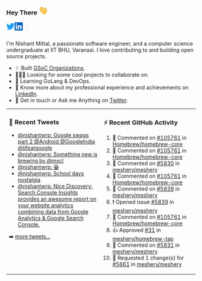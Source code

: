 ### Hey There <img src="./assets/wave.gif" width="25px">
<a href="http://urls.nishantwrp.com/github-to-twitter" target="_blank">
  <img align="left" alt="Nishant's Twitter" width="22px" src="./assets/twitter.svg" />
</a>
<a href="http://urls.nishantwrp.com/github-to-linkedin" target="_blank">
  <img align="left" alt="Nishant's LinkedIn" width="22px" src="./assets/linkedin.svg" />
</a>
<a href="http://urls.nishantwrp.com/github-to-site" target="_blank">
  <img align="left" alt="Nishant's Site" width="22px" src="./assets/globe.svg" />
</a>
<br /><br />

I'm Nishant Mittal, a passionate software engineer, and a computer science undergraduate at IIT BHU, Varanasi. I love contributing to and building open source projects.

- ✨ Built [GSoC Organizations](https://www.gsocorganizations.dev/).
- 👨🏽‍💻 Looking for some cool projects to collaborate on.
- 🌱 Learning GoLang & DevOps.
- 🚀 Know more about my professional experience and achievements on [LinkedIn](http://urls.nishantwrp.com/github-to-linkedin).
- 💬 Get in touch or Ask me Anything on [Twitter](http://urls.nishantwrp.com/github-to-twitter).

<table><tr>
<td valign="top" width="50%">

### 📱 Recent Tweets
<!-- TWITTER:START -->
- [@nishantwrp: Google swags part 2 @Android @GoogleIndia @lifeatgoogle](https://rss.app/articles/cb4e791f6f6d729c074351566bd3a7c508111d6e1136a1e9c3ec930d979628d4f61eb1492ac7df6df7ab6a7ddc1c079466d46ee4c211731483)
- [@nishantwrp: Something new is brewing by @mxcl](https://rss.app/articles/cb4e791f6f6d729c074351566bd3a7c508111d6e1136a1e9c3ec930d979628d4f61eb1492ac7df6df7a06375d712099266d261e2c11178138d)
- [@nishantwrp: 😁](https://rss.app/articles/cb4e791f6f6d729c074351566bd3a7c508111d6e1136a1e9c3ec930d979628d4f61eb1492ac7df6df7a06274d71c0a9a69dd6ee4c7127c1c8f)
- [@nishantwrp: School days nostalgia](https://rss.app/articles/cb4e791f6f6d729c074351566bd3a7c508111d6e1136a1e9c3ec930d979628d4f61eb1492ac7df6df7a36a7cdd120d9360d26ee8c7117d1489)
- [@nishantwrp: Nice Discovery: Search Console Insights  provides an awesome report on your website analytics combining data from Google Analytics &amp; Google Search Console.](https://rss.app/articles/cb4e791f6f6d729c074351566bd3a7c508111d6e1136a1e9c3ec930d979628d4f61eb1492ac7df6df7a26d75d91d0a9a61dd6ae1ca107b1188)
<!-- TWITTER:END -->
➡️ [more tweets...](http://urls.nishantwrp.com/github-to-twitter)

</td>
<td valign="top" width="50%">

### ⚡ Recent GitHub Activity
<!--RECENT_ACTIVITY:start-->
1. 💬 Commented on [#105761](https://github.com/Homebrew/homebrew-core/pull/105761#discussion_r926033123) in [Homebrew/homebrew-core](https://github.com/Homebrew/homebrew-core)
2. 💬 Commented on [#105761](https://github.com/Homebrew/homebrew-core/pull/105761#discussion_r926029010) in [Homebrew/homebrew-core](https://github.com/Homebrew/homebrew-core)
3. 💬 Commented on [#5830](https://github.com/meshery/meshery/pull/5830#issuecomment-1190715384) in [meshery/meshery](https://github.com/meshery/meshery)
4. 💬 Commented on [#105761](https://github.com/Homebrew/homebrew-core/pull/105761#discussion_r923833083) in [Homebrew/homebrew-core](https://github.com/Homebrew/homebrew-core)
5. 💬 Commented on [#5839](https://github.com/meshery/meshery/issues/5839#issuecomment-1188276383) in [meshery/meshery](https://github.com/meshery/meshery)
6. ❗️ Opened issue [#5839](https://github.com/meshery/meshery/issues/5839) in [meshery/meshery](https://github.com/meshery/meshery)
7. 💬 Commented on [#105761](https://github.com/Homebrew/homebrew-core/pull/105761#issuecomment-1187641925) in [Homebrew/homebrew-core](https://github.com/Homebrew/homebrew-core)
8. 👍 Approved [#31](https://github.com/meshery/homebrew-tap/pull/31#pullrequestreview-1041162181) in [meshery/homebrew-tap](https://github.com/meshery/homebrew-tap)
9. 💬 Commented on [#5831](https://github.com/meshery/meshery/issues/5831#issuecomment-1186541831) in [meshery/meshery](https://github.com/meshery/meshery)
10. 🔴 Requested 1 change(s) for [#5661](https://github.com/meshery/meshery/pull/5661#pullrequestreview-1041136626) in [meshery/meshery](https://github.com/meshery/meshery)
<!--RECENT_ACTIVITY:end-->

</td>
</tr></table>
